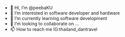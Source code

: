 - 👋 Hi, I’m @peebaKU
- 👀 I’m interested in software developer and hardware
- 🌱 I’m currently learning software development
- 💞️ I’m looking to collaborate on ...
- 📫 How to reach me IG:thailand_dantravel 

<!---
peebaKU/peebaKU is a ✨ special ✨ repository because its `README.md` (this file) appears on your GitHub profile.
You can click the Preview link to take a look at your changes.
--->
